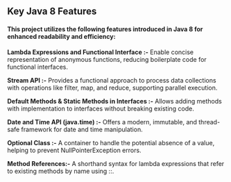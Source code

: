 ## Key Java 8 Features
#### This project utilizes  the following features introduced in Java 8 for enhanced readability and efficiency:

**Lambda Expressions and Functional Interface :-** Enable concise representation of anonymous functions, reducing boilerplate code for functional interfaces.

**Stream API :-**  Provides a functional approach to process data collections with operations like filter, map, and reduce, supporting parallel execution.

**Default Methods & Static Methods in Interfaces :-** Allows adding methods with implementation to interfaces without breaking existing code.

**Date and Time API (java.time) :-** Offers a modern, immutable, and thread-safe framework for date and time manipulation.

**Optional Class :-** A container to handle the potential absence of a value, helping to prevent NullPointerException errors.

**Method References:-** A shorthand syntax for lambda expressions that refer to existing methods by name using ::.
